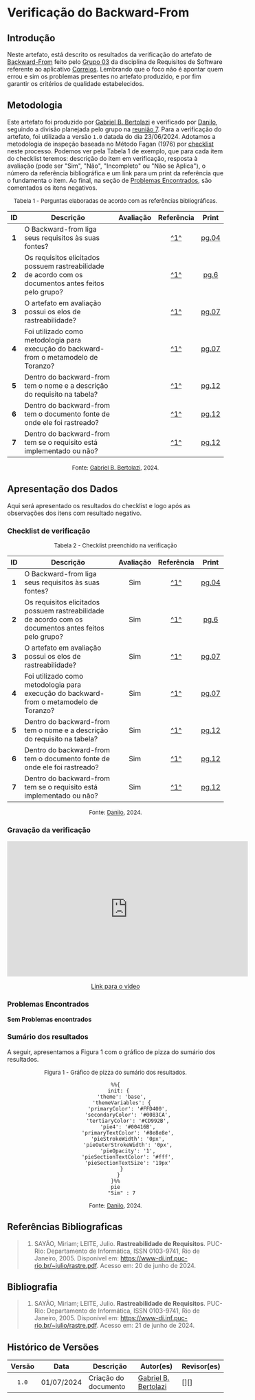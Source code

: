# Verificação do Backward-From

## Introdução

Neste artefato, está descrito os resultados da verificação do artefato de [Backward-From](https://requisitos-de-software.github.io/2024.1-Correios/pos-rastreabilidade/backward-from/) feito pelo [Grupo 03](https://requisitos-de-software.github.io/2024.1-Correios/) da disciplina de Requisitos de Software referente ao aplicativo [Correios](https://www.correios.com.br/). Lembrando que o foco não é apontar quem errou e sim os problemas presentes no artefato produzido, e por fim garantir os critérios de qualidade estabelecidos.

## Metodologia

Este artefato foi produzido por [Gabriel B. Bertolazi][GabrielBGH] e verificado por [Danilo][DaniloGH], seguindo a divisão planejada pelo grupo na [reunião 7](https://requisitos-de-software.github.io/2024.1-Correios/atas/ata7/). Para a verificação do artefato, foi utilizada a versão `1.0` datada do dia 23/06/2024. Adotamos a metodologia de inspeção baseada no Método Fagan (1976) por [checklist](#checklist-de-verificacao) neste processo. Podemos ver pela Tabela 1 de exemplo, que para cada item do checklist teremos: descrição do item em verificação, resposta à avaliação (pode ser "Sim", "Não", "Incompleto" ou "Não se Aplica"), o número da referência bibliográfica e um link para um print da referência que o fundamenta o item. Ao final, na seção de [Problemas Encontrados](#problemas-encontrados), são comentados os itens negativos.

<font size="2"><p style="text-align: center">Tabela 1 - Perguntas elaboradas de acordo com as referências bibliográficas.</p></font>

<center>

| ID | Descrição | Avaliação | Referência | Print |
|:--:| --------- | :-------: | :--------: | :---: |
| **1** | O Backward-from liga seus requisitos às suas fontes? |  | <a id="anchor_1" href="#REF1">^1^</a> | [pg.04](../../../assets/prints_verificacao/gabrielB/pg.04.png) |
| **2** | Os requisitos elicitados possuem rastreabilidade de acordo com os documentos antes feitos pelo grupo? |  | <a id="anchor_1" href="#REF1">^1^</a> | [pg.6](../../../assets/prints_verificacao/gabrielB/pg.06.png) |
| **3** | O artefato em avaliação possui os elos de rastreabilidade? |  | <a id="anchor_1" href="#REF1">^1^</a> | [pg.07](../../../assets/prints_verificacao/gabrielB/pg07.1.png) |
| **4** | Foi utilizado como metodologia para execução do backward-from o metamodelo de Toranzo? |  | <a id="anchor_1" href="#REF1">^1^</a> | [pg.07](../../../assets/prints_verificacao/gabrielB/pg.07.png) |
| **5** | Dentro do backward-from tem o nome e a descrição do requisito na tabela? |  | <a id="anchor_1" href="#REF1">^1^</a> | [pg.12](../../../assets/prints_verificacao/gabrielB/pg.12.png) |
| **6** | Dentro do backward-from tem o documento fonte de onde ele foi rastreado? |  | <a id="anchor_1" href="#REF1">^1^</a> | [pg.12](../../../assets/prints_verificacao/gabrielB/pg.12.png) |
| **7** | Dentro do backward-from tem se o requisito está implementado ou não? |  | <a id="anchor_1" href="#REF1">^1^</a> | [pg.12](../../../assets/prints_verificacao/gabrielB/pg.12.png) |

</center>

<font size="2"><p style="text-align: center">Fonte: [Gabriel B. Bertolazi][GabrielBGH], 2024.</p></font>

## Apresentação dos Dados

Aqui será apresentado os resultados do checklist e logo após as observações dos itens com resultado negativo.

### Checklist de verificação

<font size="2"><p style="text-align: center">Tabela 2 - Checklist preenchido na verificação</p></font>

<center>

| ID | Descrição | Avaliação | Referência | Print |
|:--:| --------- | :-------: | :--------: | :---: |
| **1** | O Backward-from liga seus requisitos às suas fontes? | Sim | <a id="anchor_1" href="#REF1">^1^</a> | [pg.04](../../../assets/prints_verificacao/gabrielB/pg.04.png) |
| **2** | Os requisitos elicitados possuem rastreabilidade de acordo com os documentos antes feitos pelo grupo? | Sim | <a id="anchor_1" href="#REF1">^1^</a> | [pg.6](../../../assets/prints_verificacao/gabrielB/pg.06.png) |
| **3** | O artefato em avaliação possui os elos de rastreabilidade? | Sim | <a id="anchor_1" href="#REF1">^1^</a> | [pg.07](../../../assets/prints_verificacao/gabrielB/pg07.1.png) |
| **4** | Foi utilizado como metodologia para execução do backward-from o metamodelo de Toranzo? | Sim | <a id="anchor_1" href="#REF1">^1^</a> | [pg.07](../../../assets/prints_verificacao/gabrielB/pg.07.png) |
| **5** | Dentro do backward-from tem o nome e a descrição do requisito na tabela? | Sim | <a id="anchor_1" href="#REF1">^1^</a> | [pg.12](../../../assets/prints_verificacao/gabrielB/pg.12.png) |
| **6** | Dentro do backward-from tem o documento fonte de onde ele foi rastreado? | Sim | <a id="anchor_1" href="#REF1">^1^</a> | [pg.12](../../../assets/prints_verificacao/gabrielB/pg.12.png) |
| **7** | Dentro do backward-from tem se o requisito está implementado ou não? | Sim | <a id="anchor_1" href="#REF1">^1^</a> | [pg.12](../../../assets/prints_verificacao/gabrielB/pg.12.png) |

</center>

<font size="2"><p style="text-align: center">Fonte: [Danilo][DaniloGH], 2024.</p></font>

### Gravação da verificação

<div style="text-align: center;">
    <iframe width="560" height="315" src="https://www.youtube.com/embed/XtKxRGs_Q7Y?si=6ItsG9Ysrh4DsVfe" title="YouTube video player" frameborder="0" allow="accelerometer; autoplay; clipboard-write; encrypted-media; gyroscope; picture-in-picture; web-share" referrerpolicy="strict-origin-when-cross-origin" allowfullscreen></iframe>
</div>

<p style="text-align: center">
    <a href="https://youtu.be/XtKxRGs_Q7Y"> Link para o vídeo </a>
</p>

### Problemas Encontrados

**Sem Problemas encontrados**

### Sumário dos resultados

A seguir, apresentamos a Figura 1 com o gráfico de pizza do sumário dos resultados.

<font size="2"><p style="text-align: center">Figura 1 - Gráfico de pizza do sumário dos resultados.</p></font>

<center>

``` mermaid
%%{
  init: {
    'theme': 'base',
    'themeVariables': {
        'primaryColor': '#FFD400',
        'secondaryColor': '#0083CA',
        'tertiaryColor': '#CD992B',
        'pie4': '#00416B',
        'primaryTextColor': '#8e8e8e',
        'pieStrokeWidth': '0px',
        'pieOuterStrokeWidth': '0px',
        'pieOpacity': '1',
        'pieSectionTextColor': '#fff',
        'pieSectionTextSize': '19px'
    }
  }
}%%
pie
    "Sim" : 7
```

</center>

<font size="2"><p style="text-align: center">Fonte: [Danilo][DaniloGH], 2024.</p></font>

## Referências Bibliograficas

> 1. SAYÃO, Miriam; LEITE, Julio. **Rastreabilidade de Requisitos**. PUC-Rio: Departamento de Informática, ISSN 0103-9741, Rio de Janeiro, 2005. Disponível em: <https://www-di.inf.puc-rio.br/~julio/rastre.pdf>. Acesso em: 20 de junho de 2024.

## Bibliografia

> 1. SAYÃO, Miriam; LEITE, Julio. **Rastreabilidade de Requisitos**. PUC-Rio: Departamento de Informática, ISSN 0103-9741, Rio de Janeiro, 2005. Disponível em: <https://www-di.inf.puc-rio.br/~julio/rastre.pdf>. Acesso em: 21 de junho de 2024.

## Histórico de Versões

| Versão | Data | Descrição | Autor(es) | Revisor(es) |
| :----: | :--: | --------- | ----------- | ------ |
| `1.0`  | 01/07/2024 | Criação do documento | [Gabriel B. Bertolazi][GabrielBGH] | [][] |

[ClaudioGH]: https://github.com/claudiohsc
[DaniloGH]: https://github.com/Danilo-Carvalho-Antunes
[EliasGH]: https://github.com/EliasOliver21
[GabrielBGH]: https://github.com/Bertolazi
[GabrielFGH]: https://github.com/MMcLovin
[PabloGH]: https://github.com/pabloheika
[RicardoGH]: https://www.github.com/avmricardo
